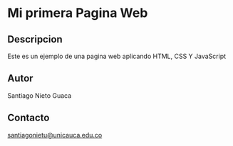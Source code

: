 # Mi primera Pagina Web

## Descripcion

Este es un ejemplo de una pagina web aplicando HTML, CSS Y JavaScript


## Autor

Santiago Nieto Guaca

## Contacto

santiagonietu@unicauca.edu.co
